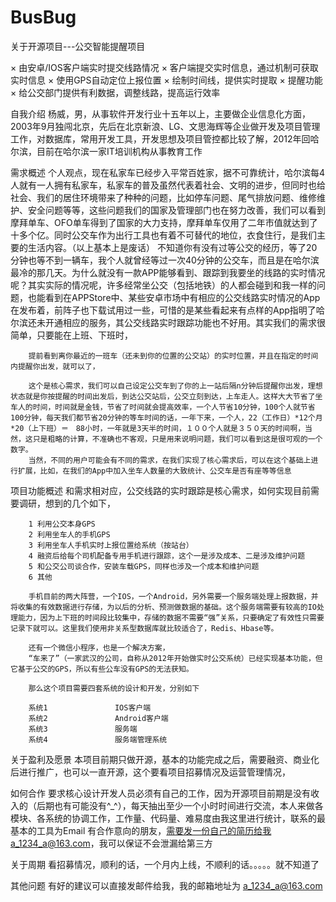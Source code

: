 # BusBug
关于开源项目---公交智能提醒项目

× 由安卓/IOS客户端实时提交线路情况 
× 客户端提交实时信息，通过机制可获取实时信息
× 使用GPS自动定位上报位置
× 绘制时间线，提供实时提取
× 提醒功能
× 给公交部门提供有利数据，调整线路，提高运行效率 


自我介绍
        杨威，男，从事软件开发行业十五年以上，主要做企业信息化方面，2003年9月独闯北京，先后在北京新浪、LG、文思海辉等企业做开发及项目管理工作，对数据库，常用开发工具，开发思想及项目管控都比较了解，2012年回哈尔滨，目前在哈尔滨一家IT培训机构从事教育工作

需求概述
        个人观点，现在私家车已经步入平常百姓家，据不可靠统计，哈尔滨每4人就有一人拥有私家车，私家车的普及虽然代表着社会、文明的进步，但同时也给社会、我们的居住环境带来了种种的问题，比如停车问题、尾气排放问题、维修维护、安全问题等等，这些问题我们的国家及管理部门也在努力改善，我们可以看到摩拜单车、OFO单车得到了国家的大力支持，摩拜单车仅用了二年市值就达到了十多个亿。同时公交车作为出行工具也有着不可替代的地位，衣食住行，是我们主要的生活内容。（以上基本上是废话）
        不知道你有没有过等公交的经历，等了20分钟也等不到一辆车，我个人就曾经等过一次40分钟的公交车，而且是在哈尔滨最冷的那几天。为什么就没有一款APP能够看到、跟踪到我要坐的线路的实时情况呢？其实实际的情况呢，许多经常坐公交（包括地铁）的人都会碰到和我一样的问题，也能看到在APPStore中、某些安卓市场中有相应的公交线路实时情况的App在发布着，前阵子也下载试用过一些，可惜的是某些看起来有点样的App指明了哈尔滨还未开通相应的服务，其公交线路实时跟踪功能也不好用。其实我们的需求很简单，只要能在上班、下班时，

        提前看到离你最近的一班车（还未到你的位置的公交站）的实时位置，并且在指定的时间内提醒你出发，就可以了，

        这个是核心需求，我们可以自己设定公交车到了你的上一站后隔n分钟后提醒你出发，理想状态就是你按提醒的时间出发后，到达公交站后，公交立刻到达，上车走人。这样大大节省了坐车人的时间，时间就是金钱，节省了时间就会提高效率，一个人节省10分钟，100个人就节省100分钟，每天我们都节省20分钟的等车时间的话，一年下来，一个人，22（工作日）*12个月*20（上下班）＝　88小时，一年就是3天半的时间，１００个人就是３５０天的时间啊，当然，这只是粗略的计算，不准确也不客观，只是用来说明问题，我们可以看到这是很可观的一个数字。
        当然，不同的用户可能会有不同的需求，在我们实现了核心需求后，可以在这个基础上进行扩展，比如，在我们的App中加入坐车人数量的大致统计、公交车是否有座等等信息


项目功能概述
        和需求相对应，公交线路的实时跟踪是核心需求，如何实现目前需要调研，想到的几个如下，
        
        1 利用公交本身GPS 
        2 利用坐车人的手机GPS
        3 利用坐车人手机实时上报位置给系统（按站台）
        4 融资后给每个司机配备专用手机进行跟踪，这个一是涉及成本、二是涉及维护问题
        5 和公交公司谈合作，安装车载GPS，同样也涉及一个成本和维护问题
        6 其他

        手机目前的两大阵营，一个IOS，一个Android，另外需要一个服务端处理上报数据，并将收集的有效数据进行存储，为以后的分析、预测做数据的基础。这个服务端需要有较高的IO处理能力，因为上下班的时间段比较集中，存储的数据不需要“强”关系，只要确定了有效性只需要记录下就可以。这里我们使用非关系型数据库就比较适合了，Redis、Hbase等。

        还有一个微信小程序，也是一个解决方案，
        “车来了”（一家武汉的公司，自称从2012年开始做实时公交系统）已经实现基本功能，但它基于公交的GPS，所以有些公车没有GPS的无法获知。

        那么这个项目需要四套系统的设计和开发，分别如下
        
        系统1               IOS客户端
        系统2               Android客户端
        系统3               服务端
        系统4               服务端管理系统

关于盈利及愿景
        本项目前期只做开源，基本的功能完成之后，需要融资、商业化后进行推广，也可以一直开源，这个要看项目招募情况及运营管理情况，

如何合作
        要求核心设计开发人员必须有自己的工作，因为开源项目前期是没有收入的（后期也有可能没有^_^），每天抽出至少一个小时时间进行交流，本人来做各模块、各系统的协调工作，工作量、代码量、难易度由我这里进行统计，联系的最基本的工具为Email
        有合作意向的朋友，需要发一份自己的简历给我a_1234_a@163.com，我可以保证不会泄漏给第三方

关于周期
       看招募情况，顺利的话，一个月内上线，不顺利的话。。。。。就不知道了

其他问题
        有好的建议可以直接发邮件给我，我的邮箱地址为 a_1234_a@163.com
